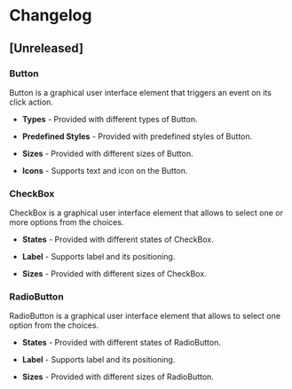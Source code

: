 # Changelog

## [Unreleased]

### Button

Button is a graphical user interface element that triggers an event on its click action.

- **Types** - Provided with different types of Button.

- **Predefined Styles** - Provided with predefined styles of Button.

- **Sizes** - Provided with different sizes of Button.

- **Icons** - Supports text and icon on the Button.

### CheckBox

CheckBox is a graphical user interface element that allows to select one or more options from the choices.

- **States** - Provided with different states of CheckBox.

- **Label** - Supports label and its positioning.

- **Sizes** - Provided with different sizes of CheckBox.

### RadioButton

RadioButton is a graphical user interface element that allows to select one option from the choices.

- **States** - Provided with different states of RadioButton.

- **Label** - Supports label and its positioning.

- **Sizes** - Provided with different sizes of RadioButton.
